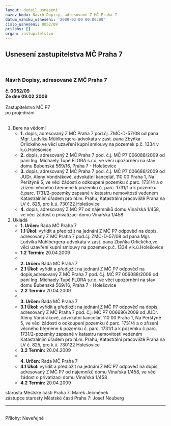 ```yaml
---
layout: detail_usneseni
nazev_bodu: Návrh Dopisy, adresované Z MČ Praha 7
datum_vzniku_usneseni: '2009-02-09 00:00:00'
cislo_usneseni: 0052/09
prilohy: []
organ: zastupitelstvo
---
```

<div id="ucUsn_pList" class="usn">
	<span><h2>Usnesení zastupitelstva MČ Praha 7 </h2>
<br></span><div class="standBody">
<span><h3>Návrh Dopisy, adresované Z MČ Praha 7</h3></span><div class="center">
		<strong>č. 0052/09</strong><br>
	</div>
<div class="center">
		<strong>Ze dne 09.02.2009</strong><br><br>
	</div>Zastupitelstvo MČ P7<br> po projednání<br><br><ol>
<li>Bere na vědomí<ul>
<li>
<strong>1.</strong> dopis, adresovaný Z MČ Praha 7 pod.čj. ZMČ-D-57/08 od pana Mgr. Ludvíka Mühlbergera-advokáta v zast. pana Zbyňka Orlického,ve věci uzavření kupní smlouvy na pozemek p.č. 1334 v k.ú.Holešovice</li>
<li>
<strong>2.</strong> dopis, adresovaný Z MČ Praha 7 pod. č.j. MČ P7 006088/2009 od paní Ing. Michaely Tupé FLORA s.r.o, ve věci upozornění na stav domu Bubenská 569/16, Praha 7 - Holešovice </li>
<li>
<strong>3.</strong> dopis, adresovaný Z MČ Praha 7 pod. č.j. MČ P7 006686/2009 od JUDr. Aleny Vondrákové, advokátní kancelář, 110 00 Praha 1, Na Perštýně 5, ve věci  žádosti o odkoupení pozemku č.parc. 1731/4 a o zřízení věcného břemene k pozemku č. parc. 1731/1 a k pozemku č.parc. 1731/2-pozemky zapsané v katastru nemovitostí vedeném Katastrálním úřadem pro hl.m. Prahu, Katastrální pracoviště Praha na LV č. 825, pro k.ú. 730122 Holešovice  </li>
<li>
<strong>4.</strong> dopis, adresovaný Z MČ P7 od nájemníků domu Vinařská 1/458, ve věci žádost o privatizaci domu Vinařská 1/458</li>
</ul>
</li>
<li>Ukládá<ul>
<li>
<strong>1. Určen: </strong>Rada MČ Praha 7</li>
<li>
<strong>1.1 Úkol: </strong>vyřídit a předložit na jednání Z MČ P7 odpověď na dopis, adresovaný Z MČ Praha 7 pod.čj. ZMČ-D-57/08 od pana Mgr. Ludvíka Mühlbergera-advokáta v zast. pana Zbyňka Orlického,ve věci uzavření kupní smlouvy na pozemek p.č. 1334 v k.ú.Holešovice     </li>
<li>
<strong>1.2 Termín: </strong>20.04.2009</li>
<li>
<strong><br>2. Určen: </strong>Rada MČ Praha 7</li>
<li>
<strong>2.1 Úkol: </strong>vyřídit a předložit na jednání Z MČ P7 odpověď na dopis,adresovaný Z MČ Praha 7 pod. č.j. MČ P7 006088/2009 od paní Ing. Michaely Tupé FLORA s.r.o, ve věci upozornění na stav domu Bubenská 569/16, Praha 7 - Holešovice </li>
<li>
<strong>2.2 Termín: </strong>20.04.2009</li>
<li>
<strong><br>3. Určen: </strong>Rada MČ Praha 7</li>
<li>
<strong>3.1 Úkol: </strong>vyřídit a předložit na jednání Z MČ P7 odpověď na dopis, adresovaný Z MČ Praha 7 pod. č.j. MČ P7 006686/2009 od JUDr. Aleny Vondrákové, advokátní kancelář, 110 00 Praha 1, Na Perštýně 5, ve věci  žádosti o odkoupení pozemku č.parc. 1731/4 a o zřízení věcného břemene k pozemku č. parc. 1731/1 a k pozemku č.parc. 1731/2-pozemky zapsané v katastru nemovitostí vedeném Katastrálním úřadem pro hl.m. Prahu, Katastrální pracoviště Praha na LV č. 825, pro k.ú. 730122 Holešovice </li>
<li>
<strong>3.2 Termín: </strong>20.04.2009</li>
<li>
<strong><br>4. Určen: </strong>Rada MČ Praha 7</li>
<li>
<strong>4.1 Úkol: </strong>vyřídit a předložit na jednání Z MČ P7 odpověď na dopis, adresovaný Z MČ P7 od nájemníků domu Vinařská 1/458, ve věci žádost o privatizaci domu Vinařská 1/458</li>
<li>
<strong>4.2 Termín: </strong>20.04.2009</li>
</ul>
</li>
</ol>starosta Městské části Praha 7: Marek Ječmének<br>zástupce starosty Městské části Praha 7: Josef Neuberg<hr>
<br>Přílohy: Neveřejné</div>
</div>